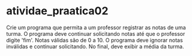 # atividae_praatica02
Crie um programa que permita a um professor registrar as notas de uma turma. O programa deve continuar solicitando notas até que o professor digite 'fim'. Notas válidas são de 0 a 10. O programa deve ignorar notas inválidas e continuar solicitando. No final, deve exibir a média da turma.
